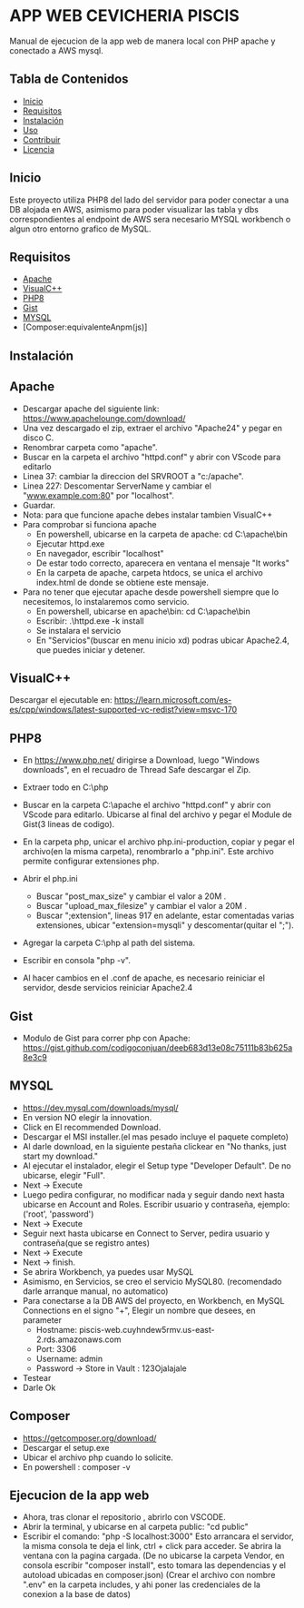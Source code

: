 # APP WEB CEVICHERIA PISCIS

Manual de ejecucion de la app web de manera local con PHP apache y conectado a AWS mysql.

## Tabla de Contenidos

- [Inicio](#inicio)
- [Requisitos](#requisitos)
- [Instalación](#instalación)
- [Uso](#uso)
- [Contribuir](#contribuir)
- [Licencia](#licencia)

## Inicio

Este proyecto utiliza PHP8 del lado del servidor para poder conectar a una DB alojada en AWS, asimismo para poder visualizar las tabla y dbs correspondientes al endpoint de AWS sera necesario MYSQL workbench o algun otro entorno grafico de MySQL.

## Requisitos

- [Apache](#Apache)
- [VisualC++](#VisualC++)
- [PHP8](#PHP8)
- [Gist](#Gist)
- [MYSQL](#MYSQL)
- [Composer:equivalenteAnpm(js)]

## Instalación

## Apache
- Descargar apache del siguiente link: https://www.apachelounge.com/download/
- Una vez descargado el zip, extraer el archivo "Apache24" y pegar en disco C.
- Renombrar carpeta como "apache".
- Buscar en la carpeta el archivo "httpd.conf" y abrir con VScode para editarlo
- Linea 37: cambiar la direccion del SRVROOT a "c:/apache".
- Linea 227: Descomentar ServerName y cambiar el "www.example.com:80" por "localhost".
- Guardar.
- Nota: para que funcione apache debes instalar tambien VisualC++
- Para comprobar si funciona apache
    - En powershell, ubicarse en la carpeta de apache: cd C:\apache\bin
    - Ejecutar httpd.exe
    - En navegador, escribir "localhost"
    - De estar todo correcto, aparecera en ventana el mensaje "It works"
    - En la carpeta de apache, carpeta htdocs, se unica el archivo index.html de donde se obtiene este mensaje.
- Para no tener que ejecutar apache desde powershell siempre que lo necesitemos, lo instalaremos como servicio.
    - En powershell, ubicarse en apache\bin: cd C:\apache\bin
    - Escribir: .\httpd.exe -k install 
    - Se instalara el servicio
    - En "Servicios"(buscar en menu inicio xd) podras ubicar Apache2.4, que puedes iniciar y detener. 
    
## VisualC++
Descargar el ejecutable en: 
https://learn.microsoft.com/es-es/cpp/windows/latest-supported-vc-redist?view=msvc-170

## PHP8
- En https://www.php.net/  dirigirse a Download, luego "Windows downloads", en el recuadro de Thread Safe descargar el Zip.
- Extraer todo en C:\php
- Buscar en la carpeta C:\apache el archivo "httpd.conf" y abrir con VScode para editarlo. Ubicarse al final del archivo y pegar el Module de Gist(3 lineas de codigo).
- En la carpeta php, unicar el archivo php.ini-production, copiar y pegar el archivo(en la misma carpeta), renombrarlo a "php.ini". Este archivo permite configurar extensiones php.
- Abrir el php.ini
    - Buscar "post_max_size" y cambiar el valor a 20M .
    - Buscar "upload_max_filesize" y cambiar el valor a 20M .
    - Buscar ";extension", lineas 917 en adelante, estar comentadas varias extensiones, ubicar "extension=mysqli" y descomentar(quitar el ";"). 
- Agregar la carpeta C:\php al path del sistema.
- Escribir en consola "php -v".

- Al hacer cambios en el .conf de apache, es necesario reiniciar el servidor, desde servicios reiniciar Apache2.4

## Gist
- Modulo de Gist para correr php con Apache:
https://gist.github.com/codigoconjuan/deeb683d13e08c75111b83b625a8e3c9

## MYSQL
- https://dev.mysql.com/downloads/mysql/ 
- En version NO elegir la innovation.
- Click en El recommended Download. 
- Descargar el MSI installer.(el mas pesado incluye el paquete completo)
- Al darle download, en la siguiente pestaña clickear en "No thanks, just start my download."
- Al ejecutar el instalador, elegir el Setup type "Developer Default". De no ubicarse, elegir "Full".
- Next -> Execute
- Luego pedira configurar, no modificar nada y seguir dando next hasta ubicarse en Account and Roles. Escribir usuario y contraseña, ejemplo: ('root', 'password')
- Next -> Execute
- Seguir next hasta ubicarse en Connect to Server, pedira usuario y contraseña(que se registro antes)
- Next -> Execute
- Next -> finish.
- Se abrira Workbench, ya puedes usar MySQL
- Asimismo, en Servicios, se creo el servicio MySQL80. (recomendado darle arranque manual, no automatico)
- Para conectarse a la DB AWS del proyecto, en Workbench, en MySQL Connections en el signo "+", Elegir un nombre que desees, en parameter
    - Hostname: piscis-web.cuyhndew5rmv.us-east-2.rds.amazonaws.com
    - Port: 3306
    - Username:  admin
    - Password -> Store in Vault : 123Ojalajale
- Testear
- Darle Ok

## Composer
- https://getcomposer.org/download/
- Descargar el setup.exe 
- Ubicar el archivo php cuando lo solicite.
- En powershell :  composer -v


## Ejecucion de la app web
- Ahora, tras clonar el repositorio , abrirlo con VSCODE.
- Abrir la terminal, y ubicarse en al carpeta public: "cd public"
- Escribir el comando: "php -S localhost:3000" Esto arrancara el servidor, la misma consola te deja el link, ctrl + click para acceder. Se abrira la ventana con la pagina cargada.
(De no ubicarse la carpeta Vendor, en consola escribir "composer install", esto tomara las dependencias y el autoload ubicadas en composer.json)
(Crear el archivo con nombre ".env" en la carpeta includes, y ahi poner las credenciales de la conexion a la base de datos)
